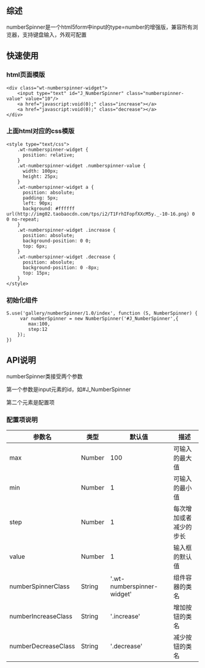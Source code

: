 ## 综述

numberSpinner是一个html5form中input的type=number的增强版，兼容所有浏览器，支持键盘输入，外观可配置

## 快速使用

### html页面模版

	<div class="wt-numberspinner-widget">
	    <input type="text" id="J_NumberSpinner" class="numberspinner-value" value="10"/>
	    <a href="javascript:void(0);" class="increase"></a>
	    <a href="javascript:void(0);" class="decrease"></a>
	</div>

### 上面html对应的css模版

	<style type="text/css">
	    .wt-numberspinner-widget {
	      position: relative;
	    }
	    .wt-numberspinner-widget .numberspinner-value {
	      width: 100px;
	      height: 25px;
	    }
	    .wt-numberspinner-widget a {
	      position: absolute;
	      padding: 5px;
	      left: 90px;
	      background: #ffffff url(http://img02.taobaocdn.com/tps/i2/T1FrhIFopfXXcM5y._-10-16.png) 0 0 no-repeat;
	    }
	    .wt-numberspinner-widget .increase {
	      position: absolute;
	      background-position: 0 0;
	      top: 6px;
	    }
	    .wt-numberspinner-widget .decrease {
	      position: absolute;
	      background-position: 0 -8px;
	      top: 15px;
	    } 
	</style>

### 初始化组件

    S.use('gallery/numberSpinner/1.0/index', function (S, NumberSpinner) {
         var numberSpinner = new NumberSpinner('#J_NumberSpinner',{
            max:100,
            step:12
        });
    })

## API说明

numberSpinner类接受两个参数

第一个参数是input元素的id，如#J_NumberSpinner

第二个元素是配置项

### 配置项说明


参数名 | 类型 | 默认值 | 描述 
------------ | ------------- | ------------ | ------------ 
max | Number   | 100 | 可输入的最大值
min | Number  | 1  |	可输入的最小值
step | Number  | 1  |	每次增加或者减少的步长
value | Number | 1   |  输入框的默认值
numberSpinnerClass | String| '.wt-numberspinner-widget'| 组件容器的类名
numberIncreaseClass | String | '.increase' | 增加按钮的类名
numberDecreaseClass| String | '.decrease' | 减少按钮的类名




